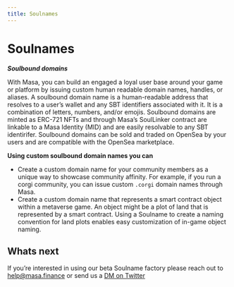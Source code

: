 ```yaml
---
title: Soulnames
---
```


# Soulnames
**_Soulbound domains_**

With Masa, you can build an engaged a loyal user base around your game or platform by issuing custom human readable domain names, handles, or aliases. A soulbound domain name is a human-readable address that resolves to a user’s wallet and any SBT identifiers associated with it. It is a combination of letters, numbers, and/or emojis. Soulbound domains  are minted as ERC-721 NFTs and through Masa’s SoulLinker contract are linkable to a Masa Identity (MID) and are easily resolvable to any SBT identirifer. Soulbound domains can be sold and traded on OpenSea by your users and are compatible with the OpenSea marketplace. 

**Using custom soulbound domain names you can**

- Create a custom domain name for your community members as a unique way to showcase community affinity. For example, if you run a corgi community, you can issue custom `.corgi` domain names through Masa.
- Create a custom domain name that represents a smart contract object within a metaverse game. An object might be a plot of land that is represented by a smart contract. Using a Soulname to create a naming convention for land plots enables easy customization of in-game object naming.

## Whats next 
If you’re interested in using our beta Soulname factory please reach out to help@masa.finance or send us a [DM on Twitter](https://twitter.com/getmasafi)
